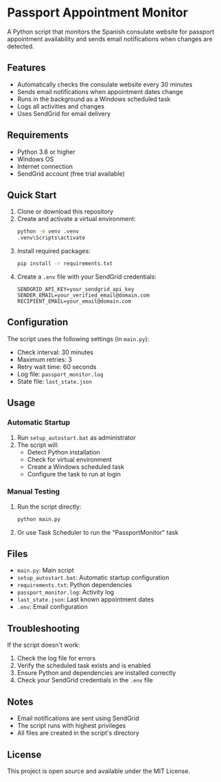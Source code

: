 # Passport Appointment Monitor

A Python script that monitors the Spanish consulate website for passport appointment availability and sends email notifications when changes are detected.

## Features

- Automatically checks the consulate website every 30 minutes
- Sends email notifications when appointment dates change
- Runs in the background as a Windows scheduled task
- Logs all activities and changes
- Uses SendGrid for email delivery

## Requirements

- Python 3.8 or higher
- Windows OS
- Internet connection
- SendGrid account (free trial available)

## Quick Start

1. Clone or download this repository
2. Create and activate a virtual environment:
   ```bash
   python -m venv .venv
   .venv\Scripts\activate
   ```
3. Install required packages:
   ```bash
   pip install -r requirements.txt
   ```
4. Create a `.env` file with your SendGrid credentials:
   ```
   SENDGRID_API_KEY=your_sendgrid_api_key
   SENDER_EMAIL=your_verified_email@domain.com
   RECIPIENT_EMAIL=your_email@domain.com
   ```

## Configuration

The script uses the following settings (in `main.py`):
- Check interval: 30 minutes
- Maximum retries: 3
- Retry wait time: 60 seconds
- Log file: `passport_monitor.log`
- State file: `last_state.json`

## Usage

### Automatic Startup

1. Run `setup_autostart.bat` as administrator
2. The script will:
   - Detect Python installation
   - Check for virtual environment
   - Create a Windows scheduled task
   - Configure the task to run at login

### Manual Testing

1. Run the script directly:
   ```bash
   python main.py
   ```
2. Or use Task Scheduler to run the "PassportMonitor" task

## Files

- `main.py`: Main script
- `setup_autostart.bat`: Automatic startup configuration
- `requirements.txt`: Python dependencies
- `passport_monitor.log`: Activity log
- `last_state.json`: Last known appointment dates
- `.env`: Email configuration

## Troubleshooting

If the script doesn't work:

1. Check the log file for errors
2. Verify the scheduled task exists and is enabled
3. Ensure Python and dependencies are installed correctly
4. Check your SendGrid credentials in the `.env` file

## Notes

- Email notifications are sent using SendGrid
- The script runs with highest privileges
- All files are created in the script's directory

## License

This project is open source and available under the MIT License. 